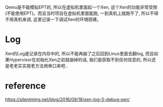 
Qemu是不能模拟EPT的, 所以在虚拟机里面起一个Xen, 这个Xen的功能非常受限(不能使用EPT)。而且当时项目在虚拟机里面能跑, 一到真机上就跑不了, 所以不得不用真机来调, 这里记录一下调试Xen的环境搭建。

# Log

Xen的Log是记录在内存中的, 所以不能再崩了之后回到Linux里面去翻log, 而且如果Hypervisor在初始化Xen之前就崩掉的话, 我们是获取不到任何信息的, 所以还是老老实实按老方法用串口来吧..





# reference

https://silentming.net/blog/2016/09/18/xen-log-5-debug-xen/
